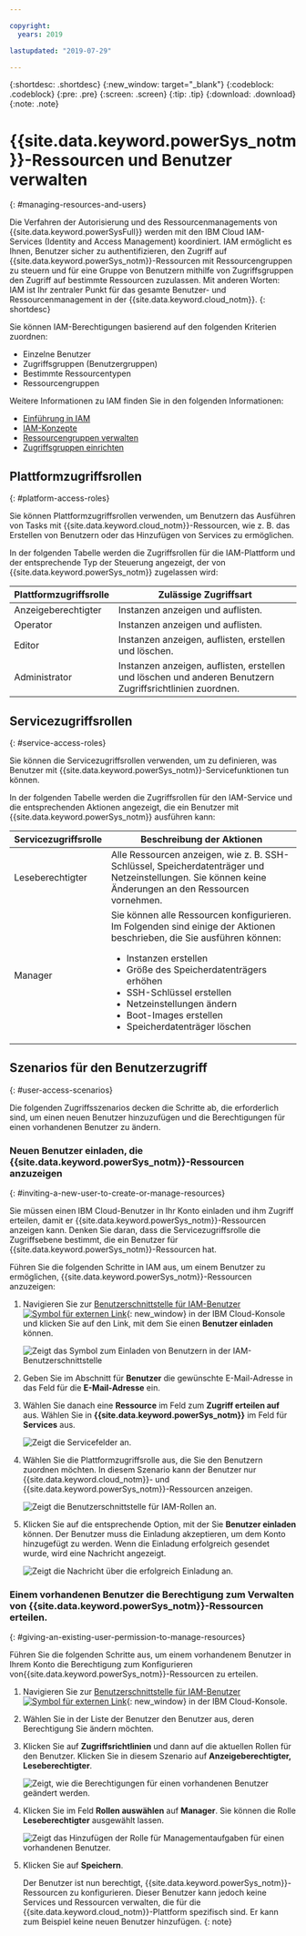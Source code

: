 ```yaml
---

copyright:
  years: 2019

lastupdated: "2019-07-29"

---
```


{:shortdesc: .shortdesc}
{:new_window: target="_blank"}
{:codeblock: .codeblock}
{:pre: .pre}
{:screen: .screen}
{:tip: .tip}
{:download: .download}
{:note: .note}

# {{site.data.keyword.powerSys_notm}}-Ressourcen und Benutzer verwalten
{: #managing-resources-and-users}

Die Verfahren der Autorisierung und des Ressourcenmanagements von {{site.data.keyword.powerSysFull}} werden mit den IBM Cloud IAM-Services (Identity and Access Management) koordiniert. IAM ermöglicht es Ihnen, Benutzer sicher zu authentifizieren, den Zugriff auf {{site.data.keyword.powerSys_notm}}-Ressourcen mit Ressourcengruppen zu steuern und für eine Gruppe von Benutzern mithilfe von Zugriffsgruppen den Zugriff auf bestimmte Ressourcen zuzulassen. Mit anderen Worten: IAM ist Ihr zentraler Punkt für das gesamte Benutzer- und Ressourcenmanagement in der {{site.data.keyword.cloud_notm}}.
{: shortdesc}

Sie können IAM-Berechtigungen basierend auf den folgenden Kriterien zuordnen:

* Einzelne Benutzer
* Zugriffsgruppen (Benutzergruppen)
* Bestimmte Ressourcentypen
* Ressourcengruppen

Weitere Informationen zu IAM finden Sie in den folgenden Informationen: 

* [Einführung in IAM](https://cloud.ibm.com/docs/iam?topic=iam-getstarted#getstarted)
* [IAM-Konzepte](https://cloud.ibm.com/docs/iam?topic=iam-iamoverview)
* [Ressourcengruppen verwalten](https://cloud.ibm.com/docs/resources?topic=resources-rgs)
* [Zugriffsgruppen einrichten](https://cloud.ibm.com/docs/iam?topic=iam-groups)

## Plattformzugriffsrollen
{: #platform-access-roles}

Sie können Plattformzugriffsrollen verwenden, um Benutzern das Ausführen von Tasks mit {{site.data.keyword.cloud_notm}}-Ressourcen, wie z. B. das Erstellen von Benutzern oder das Hinzufügen von Services zu ermöglichen.

In der folgenden Tabelle werden die Zugriffsrollen für die IAM-Plattform und der entsprechende Typ der Steuerung angezeigt, der von {{site.data.keyword.powerSys_notm}} zugelassen wird: 

| Plattformzugriffsrolle | Zulässige Zugriffsart |
|-----------|-------------------------|
| Anzeigeberechtigter | Instanzen anzeigen und auflisten. |
| Operator | Instanzen anzeigen und auflisten. |
| Editor | Instanzen anzeigen, auflisten, erstellen und löschen. |
| Administrator | Instanzen anzeigen, auflisten, erstellen und löschen und anderen Benutzern Zugriffsrichtlinien zuordnen. |

## Servicezugriffsrollen
{: #service-access-roles}

Sie können die Servicezugriffsrollen verwenden, um zu definieren, was Benutzer mit {{site.data.keyword.powerSys_notm}}-Servicefunktionen tun können.

In der folgenden Tabelle werden die Zugriffsrollen für den IAM-Service und die entsprechenden Aktionen angezeigt, die ein Benutzer mit {{site.data.keyword.powerSys_notm}} ausführen kann:

| Servicezugriffsrolle | Beschreibung der Aktionen |
|-----------|-------------------------|
| Leseberechtigter | Alle Ressourcen anzeigen, wie z. B. SSH-Schlüssel, Speicherdatenträger und Netzeinstellungen. Sie können keine Änderungen an den Ressourcen vornehmen.|
| Manager | Sie können alle Ressourcen konfigurieren. Im Folgenden sind einige der Aktionen beschrieben, die Sie ausführen können: <ul><li>Instanzen erstellen</li><li>Größe des Speicherdatenträgers erhöhen</li><li>SSH-Schlüssel erstellen</li><li>Netzeinstellungen ändern</li><li>Boot-Images erstellen</li><li>Speicherdatenträger löschen</li>
</ul>

## Szenarios für den Benutzerzugriff
{: #user-access-scenarios}

Die folgenden Zugriffsszenarios decken die Schritte ab, die erforderlich sind, um einen neuen Benutzer hinzuzufügen und die Berechtigungen für einen vorhandenen Benutzer zu ändern. 

### Neuen Benutzer einladen, die {{site.data.keyword.powerSys_notm}}-Ressourcen anzuzeigen
{: #inviting-a-new-user-to-create-or-manage-resources}

Sie müssen einen IBM Cloud-Benutzer in Ihr Konto einladen und ihm Zugriff erteilen, damit er {{site.data.keyword.powerSys_notm}}-Ressourcen anzeigen kann. Denken Sie daran, dass die Servicezugriffsrolle die Zugriffsebene bestimmt, die ein Benutzer für {{site.data.keyword.powerSys_notm}}-Ressourcen hat.

Führen Sie die folgenden Schritte in IAM aus, um einem Benutzer zu ermöglichen, {{site.data.keyword.powerSys_notm}}-Ressourcen anzuzeigen: 

1. Navigieren Sie zur [Benutzerschnittstelle für IAM-Benutzer![Symbol für externen Link](../icons/launch-glyph.svg "Symbol für externen Link")](https://cloud.ibm.com/iam/users){: new_window} in der IBM Cloud-Konsole und klicken Sie auf den Link, mit dem Sie einen **Benutzer einladen** können.

      ![Zeigt das Symbol zum Einladen von Benutzern in der IAM-Benutzerschnittstelle](/images/invite_users.png "Benutzer über die IAM-Benutzerschnittstelle einladen")

2. Geben Sie im Abschnitt für **Benutzer** die gewünschte E-Mail-Adresse in das Feld für die **E-Mail-Adresse** ein.
3. Wählen Sie danach eine **Ressource** im Feld zum **Zugriff erteilen auf** aus. Wählen Sie in **{{site.data.keyword.powerSys_notm}}** im Feld für **Services** aus. 

    ![Zeigt die Servicefelder an.](/images/invite_users2.png "Auswahl des {{site.data.keyword.powerSys_notm}}-Service für einen neuen Benutzer in der IAM-Benutzerschnittstelle")

4. Wählen Sie die Plattformzugriffsrolle aus, die Sie den Benutzern zuordnen möchten. In diesem Szenario kann der Benutzer nur {{site.data.keyword.cloud_notm}}- und {{site.data.keyword.powerSys_notm}}-Ressourcen anzeigen. 

    ![Zeigt die Benutzerschnittstelle für IAM-Rollen an.](/images/invite_users3.png "Die Auswahl von Rollen für einen neuen Benutzer in der IAM-Benutzerschnittstelle")

5. Klicken Sie auf die entsprechende Option, mit der Sie **Benutzer einladen** können. Der Benutzer muss die Einladung akzeptieren, um dem Konto hinzugefügt zu werden. Wenn die Einladung erfolgreich gesendet wurde, wird eine Nachricht angezeigt.

    ![Zeigt die Nachricht über die erfolgreich Einladung an.](/images/invite_users4.png "Nachricht über erfolgreiche Einladung")

### Einem vorhandenen Benutzer die Berechtigung zum Verwalten von {{site.data.keyword.powerSys_notm}}-Ressourcen erteilen.
{: #giving-an-existing-user-permission-to-manage-resources}

Führen Sie die folgenden Schritte aus, um einem vorhandenem Benutzer in Ihrem Konto die Berechtigung zum Konfigurieren von{{site.data.keyword.powerSys_notm}}-Ressourcen zu erteilen. 

1. Navigieren Sie zur [Benutzerschnittstelle für IAM-Benutzer![Symbol für externen Link](../icons/launch-glyph.svg "Symbol für externen Link")](https://cloud.ibm.com/iam/users){: new_window} in der IBM Cloud-Konsole.
2. Wählen Sie in der Liste der Benutzer den Benutzer aus, deren Berechtigung Sie ändern möchten. 
3. Klicken Sie auf **Zugriffsrichtlinien** und dann auf die aktuellen Rollen für den Benutzer. Klicken Sie in diesem Szenario auf **Anzeigeberechtigter, Leseberechtigter**.

    ![Zeigt, wie die Berechtigungen für einen vorhandenen Benutzer geändert werden.](/images/existing_user1.png "Änderung der Berechtigungen für einen Benutzer von der IAM-Benutzerschnittstelle")

4. Klicken Sie im Feld **Rollen auswählen** auf **Manager**. Sie können die Rolle **Leseberechtigter** ausgewählt lassen. 

    ![Zeigt das Hinzufügen der Rolle für Managementaufgaben für einen vorhandenen Benutzer.](/images/existing_user2.png "Auswahl der Rolle für Managementaufgaben von der IAM-Benutzerschnittstelle")

5. Klicken Sie auf **Speichern**.

   Der Benutzer ist nun berechtigt, {{site.data.keyword.powerSys_notm}}-Ressourcen zu konfigurieren. Dieser Benutzer kann jedoch keine Services und Ressourcen verwalten, die für die {{site.data.keyword.cloud_notm}}-Plattform spezifisch sind. Er kann zum Beispiel keine neuen Benutzer hinzufügen.
{: note}
